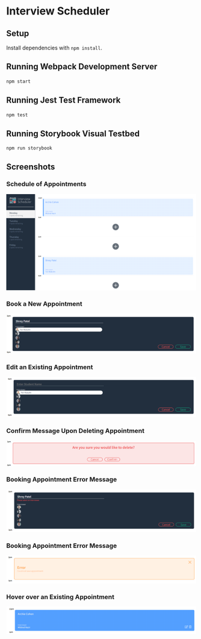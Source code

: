 # Interview Scheduler

## Setup

Install dependencies with `npm install`.

## Running Webpack Development Server

```sh
npm start
```

## Running Jest Test Framework

```sh
npm test
```

## Running Storybook Visual Testbed

```sh
npm run storybook
```

## Screenshots

### Schedule of Appointments
!["Overview of SPA"](https://github.com/shreypatel22/scheduler/blob/master/docs/Overview.png)

### Book a New Appointment
!["Booking appointment"](https://github.com/shreypatel22/scheduler/blob/master/docs/Book%20Appointment.png)

### Edit an Existing Appointment
!["Editing appointment"](https://github.com/shreypatel22/scheduler/blob/master/docs/Edit%20Appointment%202.png)

### Confirm Message Upon Deleting Appointment
!["Confirm message when deleting appointment"](https://github.com/shreypatel22/scheduler/blob/master/docs/Delete%20Appointment%20Confirm%20Message.png)

### Booking Appointment Error Message
!["Booking appointment error message"](https://github.com/shreypatel22/scheduler/blob/master/docs/Book%20Appointment%20Error.png)

### Booking Appointment Error Message
!["Error message shown when creating appointment"](https://github.com/shreypatel22/scheduler/blob/master/docs/Create%20Appointment%20Error%20Message.png)

### Hover over an Existing Appointment
!["Hover effect on appointment"](https://github.com/shreypatel22/scheduler/blob/master/docs/Appointment%20Hover.png)








